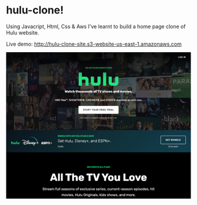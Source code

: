 # hulu-clone!


Using Javacript, Html, Css & Aws I've learnt to build a home page clone of Hulu website. 

Live demo: http://hulu-clone-site.s3-website-us-east-1.amazonaws.com


![This is an image](https://github.com/Gonzalo6282/hulu-clone/blob/main/README_screen.png)
